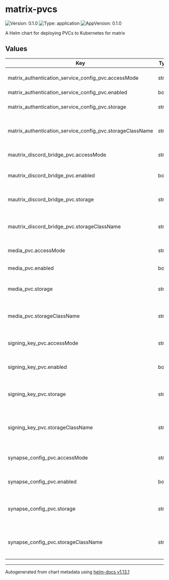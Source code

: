 # matrix-pvcs

![Version: 0.1.0](https://img.shields.io/badge/Version-0.1.0-informational?style=flat-square) ![Type: application](https://img.shields.io/badge/Type-application-informational?style=flat-square) ![AppVersion: 0.1.0](https://img.shields.io/badge/AppVersion-0.1.0-informational?style=flat-square)

A Helm chart for deploying PVCs to Kubernetes for matrix

## Values

| Key | Type | Default | Description |
|-----|------|---------|-------------|
| matrix_authentication_service_config_pvc.accessMode | string | `"ReadWriteOnce"` | default access mode for the mas pvc |
| matrix_authentication_service_config_pvc.enabled | bool | `false` |  |
| matrix_authentication_service_config_pvc.storage | string | `"1Gi"` | storage capacity for the matrix mas pvc |
| matrix_authentication_service_config_pvc.storageClassName | string | `"local-path"` | default storage class name to use for mas pvc |
| mautrix_discord_bridge_pvc.accessMode | string | `"ReadWriteOnce"` | default access mode for the media pvc |
| mautrix_discord_bridge_pvc.enabled | bool | `false` | enable mautrix discord bridge pvc |
| mautrix_discord_bridge_pvc.storage | string | `"2Gi"` | storage capacity for the matrix media pvc |
| mautrix_discord_bridge_pvc.storageClassName | string | `"local-path"` | default storage class name to use for media pvc |
| media_pvc.accessMode | string | `"ReadWriteOnce"` | default access mode for the media pvc |
| media_pvc.enabled | bool | `true` | enable matrix media pvc |
| media_pvc.storage | string | `"2Gi"` | storage capacity for the matrix media pvc |
| media_pvc.storageClassName | string | `"local-path"` | default storage class name to use for media pvc |
| signing_key_pvc.accessMode | string | `"ReadWriteOnce"` | default access mode for the signing_key pvc |
| signing_key_pvc.enabled | bool | `true` | enable matrix signing_key pvc |
| signing_key_pvc.storage | string | `"1Mi"` | storage capacity for the matrix signing_key pvc |
| signing_key_pvc.storageClassName | string | `"local-path"` | default storage class name to use for signing_key pvc |
| synapse_config_pvc.accessMode | string | `"ReadWriteOnce"` | default access mode for the synapse_config pvc |
| synapse_config_pvc.enabled | bool | `true` | enable matrix synapse_config pvc |
| synapse_config_pvc.storage | string | `"10Mi"` | storage capacity for the matrix synapse_config pvc |
| synapse_config_pvc.storageClassName | string | `"local-path"` | default storage class name to use for synapse_config pvc |

----------------------------------------------
Autogenerated from chart metadata using [helm-docs v1.13.1](https://github.com/norwoodj/helm-docs/releases/v1.13.1)
